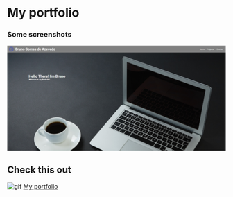 # My portfolio

### Some screenshots
![image](img/screenshot1.png)

## Check this out
![gif](https://media1.tenor.com/images/6805409f13b2a85d9cf8081f1dd84307/tenor.gif?itemid=14474824)
[My portfolio](https://brunogomes98.github.io/MyPortfolio/)
